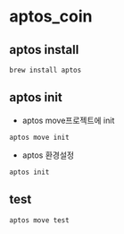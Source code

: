 # aptos_coin

## aptos install

```
brew install aptos
```

## aptos init

- aptos move프로젝트에 init

```
aptos move init
```

- aptos 환경설정

```
aptos init
```

## test

```
aptos move test
```
